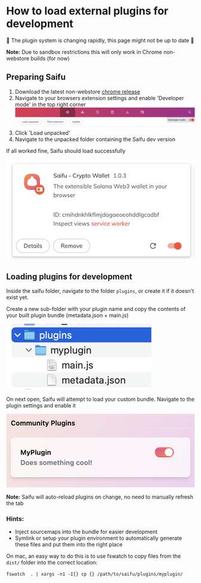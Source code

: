 # How to load external plugins for development
🚧 The plugin system is changing rapidly, this page might not be up to date 🚧 

**Note:** Due to sandbox restrictions this will only work in Chrome non-webstore builds (for now)

## Preparing Saifu
1. Download the latest non-webstore [chrome release](https://github.com/saifuwallet/saifu-releases/releases)
2. Navigate to your browsers extension settings and enable 'Developer mode' in the top right corner
![](attachments/Screen%20Shot%202022-03-31%20at%2012.13.14.png)
3. Click 'Load unpacked' 
4. Navigate to the unpacked folder containing the Saifu dev version

If all worked fine, Saifu should load successfully

![](attachments/Screen%20Shot%202022-03-31%20at%2012.15.09.png)

## Loading plugins for development

Inside the saifu folder, navigate to the folder `plugins`, or create it if it doesn't exist yet. 

Create a new sub-folder with your plugin name and copy the contents of your built plugin bundle (metadata.json + main.js)

![](attachments/plugin-structure.png)

On next open, Saifu will attempt to load your custom bundle. Navigate to the plugin settings and enable it

![](attachments/Screen%20Shot%202022-03-31%20at%2012.18.05.png)

**Note:** Saifu will auto-reload plugins on change, no need to manually refresh the tab

### Hints:
- Inject sourcemaps into the bundle for easier development 
- Symlink or setup your plugin environment to automatically generate these files and put them into the right place

On mac, an easy way to do this is to use fswatch to copy files from the `dist/` folder into the correct location:
```
fswatch  . | xargs -n1 -I{} cp {} /path/to/saifu/plugins/myplugin/
```


